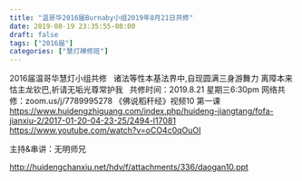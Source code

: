 ```yaml
---
title: "温哥华2016届Burnaby小组2019年8月21日共修"
date: 2019-08-19 23:35:55-08:00
draft: false
tags: ["2016届"]
categories: ["慧灯禅修班"]
---
```

2016届温哥华慧灯小组共修
 
诸法等性本基法界中,自现圆满三身游舞力
离障本来怙主龙钦巴,祈请无垢光尊常护我
 
共修时间：2019.8.21 星期三6:30pm
网络共修：zoom.us/j/7789995278
《佛说稻秆经》视频10 第一课
 
https://www.huidengzhiguang.com/index.php/huideng-jiangtang/fofa-jianxiu-2/2017-01-20-04-23-25/2494-l17081
https://www.youtube.com/watch?v=oCO4c0qOuOI

主持&串讲：无明师兄

 http://huidengchanxiu.net/hdv/f/attachments/336/daogan10.ppt
